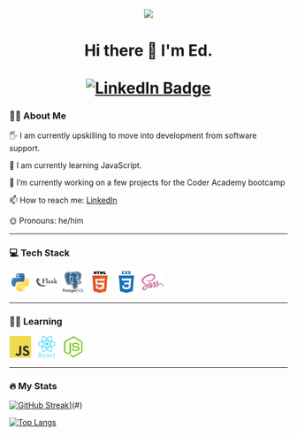 <div id="header" align="center">
  <img src="https://media.giphy.com/media/h408T6Y5GfmXBKW62l/giphy.gif" width="150"/>
  <h1> 
    Hi there 👋 I'm Ed.
    <br></br>
    <div id="badges">
      <a href="https://www.linkedin.com/in/edward-dougherty-998ab21b3/">
        <img src="https://img.shields.io/badge/LinkedIn-blue?style=for-the-badge&logo=linkedin&logoColor=white" alt="LinkedIn Badge"/>
      </a>
    </div>
  </h1>
</div>

### :technologist: About Me 

:raised_hand_with_fingers_splayed: I am currently upskilling to move into development from software support.

:telescope: I am currently learning JavaScript. 

:seedling: I’m currently working on a few projects for the Coder Academy bootcamp

:mailbox: How to reach me: <a href="https://www.linkedin.com/in/edward-dougherty-998ab21b3/">LinkedIn</a>

:sun_with_face: Pronouns: he/him

---

### :computer: Tech Stack 

<div>
  <a href="#"><img src="https://github.com/devicons/devicon/blob/master/icons/python/python-original.svg" title="Python" alt="Python" width="40" height="40"/></a>&nbsp;
  <a href="#"><img src="https://github.com/devicons/devicon/blob/master/icons/flask/flask-original-wordmark.svg" title="Flask" alt="Flask" width="40" height="40"/></a>&nbsp;
  <a href="#"><img src="https://github.com/devicons/devicon/blob/master/icons/postgresql/postgresql-original-wordmark.svg" title="PostgreSQL"  alt="PostgreSQL" width="40" height="40"/></a>&nbsp;
  <a href="#"><img src="https://github.com/devicons/devicon/blob/master/icons/html5/html5-original-wordmark.svg" title="HTML5" alt="HTML" width="40" height="40"/></a>&nbsp;
  <a href="#"><img src="https://github.com/devicons/devicon/blob/master/icons/css3/css3-plain-wordmark.svg"  title="CSS3" alt="CSS" width="40" height="40"/></a>&nbsp;
  <a href="#"><img src="https://github.com/devicons/devicon/blob/master/icons/sass/sass-original.svg" title="Sass" alt="Sass" width="40" height="40"/></a>&nbsp;
</div>

---

### :teacher: Learning 

<div>
  <a href="#"><img src="https://github.com/devicons/devicon/blob/master/icons/javascript/javascript-original.svg" title="JavaScript" alt="JavaScript" width="40" height="40"/></a>&nbsp;
  <a href="#"><img src="https://github.com/devicons/devicon/blob/master/icons/react/react-original-wordmark.svg" title="React" alt="React" width="40" height="40"/></a>&nbsp;
  <a href="#"><img src="https://github.com/devicons/devicon/blob/master/icons/nodejs/nodejs-original.svg" title="NodeJS" alt="NodeJS" width="40" height="40"/></a>&nbsp;
</div>

---

### :fire: My Stats


[![GitHub Streak](https://streak-stats.demolab.com?user=tatermysalad&theme=neon-dark&border_radius=4)](https://git.io/streak-stats)](#)

[![Top Langs](https://github-readme-stats-two-phi-60.vercel.app/api/top-langs/?username=tatermysalad&layout=compact&theme=neon-dark)](#)

